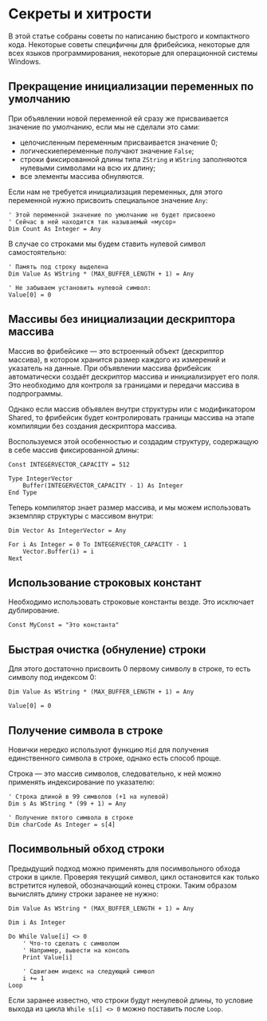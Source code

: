 ﻿# Секреты и хитрости

В этой статье собраны советы по написанию быстрого и компактного кода. Некоторые советы специфичны для фрибейсика, некоторые для всех языков программирования, некоторые для операционной системы Windows.


## Прекращение инициализации переменных по умолчанию

При объявлении новой переменной ей сразу же присваивается значение по умолчанию, если мы не сделали это сами:

* целочисленным переменным присваивается значение 0;
* логическиепеременные получают значение `False`;
* строки фиксированной длины типа `ZString` и `WString` заполняются нулевыми символами на всю их длину;
* все элементы массива обнуляются.

Если нам не требуется инициализация переменных, для этого переменной нужно присвоить специальное значение `Any`:

```FreeBASIC
' Этой переменной значение по умолчанию не будет присвоено
' Сейчас в ней находится так называемый «мусор»
Dim Count As Integer = Any
```

В случае со строками мы будем ставить нулевой символ самостоятельно:

```FreeBASIC
' Память под строку выделена
Dim Value As WString * (MAX_BUFFER_LENGTH + 1) = Any

' Не забываем установить нулевой символ:
Value[0] = 0
```


## Массивы без инициализации дескриптора массива

Массив во фрибейсике — это встроенный объект (дескриптор массива), в котором хранится размер каждого из измерений и указатель на данные. При объявлении массива фрибейсик автоматически создаёт дескриптор массива и инициализирует его поля. Это необходимо для контроля за границами и передачи массива в подпрограммы.

Однако если массив объявлен внутри структуры или с модификатором Shared, то фрибейсик будет контролировать границы массива на этапе компиляции без создания дескриптора массива.

Воспользуемся этой особенностью и создадим структуру, содержащую в себе массив фиксированной длины:

```FreeBASIC
Const INTEGERVECTOR_CAPACITY = 512

Type IntegerVector
	Buffer(INTEGERVECTOR_CAPACITY - 1) As Integer
End Type
```

Теперь компилятор знает размер массива, и мы можем использовать экземпляр структуры с массивом внутри:

```FreeBASIC
Dim Vector As IntegerVector = Any

For i As Integer = 0 To INTEGERVECTOR_CAPACITY - 1
	Vector.Buffer(i) = i
Next
```


## Использование строковых констант

Необходимо использовать строковые константы везде. Это исключает дублирование.

```FreeBASIC
Const MyConst = "Это константа"
```


## Быстрая очистка (обнуление) строки

Для этого достаточно присвоить 0 первому символу в строке, то есть символу под индексом 0:

```FreeBASIC
Dim Value As WString * (MAX_BUFFER_LENGTH + 1) = Any

Value[0] = 0
```


## Получение символа в строке

Новички нередко используют функцию `Mid` для получения единственного символа в строке, однако есть способ проще.

Строка — это массив символов, следовательно, к ней можно применять индексирование по указателю:

```FreeBASIC
' Строка длиной в 99 символов (+1 на нулевой)
Dim s As WString * (99 + 1) = Any

' Получение пятого символа в строке
Dim charCode As Integer = s[4]
```


## Посимвольный обход строки

Предыдущий подход можно применять для посимвольного обхода строки в цикле. Проверяя текущий символ, цикл остановится как только встретится нулевой, обозначающий конец строки. Таким образом вычислять длину строки заранее не нужно:

```FreeBASIC
Dim Value As WString * (MAX_BUFFER_LENGTH + 1) = Any

Dim i As Integer

Do While Value[i] <> 0
	' Что‐то сделать с символом
	' Например, вывести на консоль
	Print Value[i]
	
	' Сдвигаем индекс на следующий символ
	i += 1
Loop
```

Если заранее известно, что строки будут ненулевой длины, то условие выхода из цикла `While s[i] <> 0` можно поставить после `Loop`.
